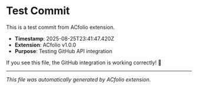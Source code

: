 # Test Commit

This is a test commit from ACfolio extension.

- **Timestamp**: 2025-08-25T23:41:47.420Z
- **Extension**: ACfolio v1.0.0
- **Purpose**: Testing GitHub API integration

If you see this file, the GitHub integration is working correctly! 🎉

---

*This file was automatically generated by ACfolio extension.*